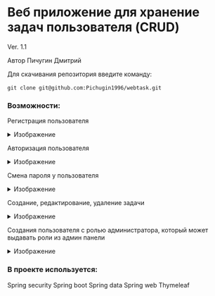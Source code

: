 <h1>Веб приложение для хранение задач пользователя (CRUD)</h1>
Ver. 1.1

Автор Пичугин Дмитрий

Для скачивания репозитория введите команду:
```
git clone git@github.com:Pichugin1996/webtask.git
```
<h3>Возможности:</h3>

Регистрация пользователя
<details>
<summary>Изображение</summary>

Используется валидатор, при ошибках выводятся сообщения.

Осуществляется проверка на наличие уже существуещего пользователя.

Пароль хранится в виде кеша (BCrypt).
  
![](imgReadme/register.jpg)
  
</details>

Авторизация пользователя
<details>
<summary>Изображение</summary>

Выводятся сообщения при ошибках.
  
![](imgReadme/login.jpg)
  
</details>

Смена пароля у пользователя
<details>
<summary>Изображение</summary>
Выводятся сообщения при ошибках, используется валидатор.
  
![](imgReadme/repass.jpg)
  
</details>

Создание, редактирование, удаление задачи
<details>
<summary>Изображение</summary>
Выводятся сообщения при ошибках, используется валидатор.
  
![](imgReadme/manager.jpg)
![](imgReadme/taskeditor.jpg)
  
</details>

Создания пользователя с ролью администратора, который может выдавать роли из админ панели
<details>
<summary>Изображение</summary>
  
![](imgReadme/adminpanel.jpg)
  
</details>

<h3>В проекте используется:</h3>
Spring security
Spring boot
Spring data
Spring web
Thymeleaf
